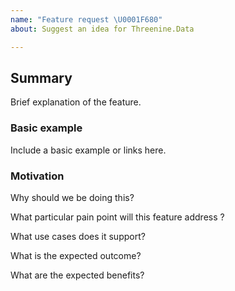 ```yaml
---
name: "Feature request \U0001F680"
about: Suggest an idea for Threenine.Data

---
```


## Summary

Brief explanation of the feature.

### Basic example

Include a basic example or links here.

### Motivation

Why should we be doing this? 

What particular pain point will this feature address ?

What use cases does it support? 

What is the expected outcome?

What are the expected benefits?


